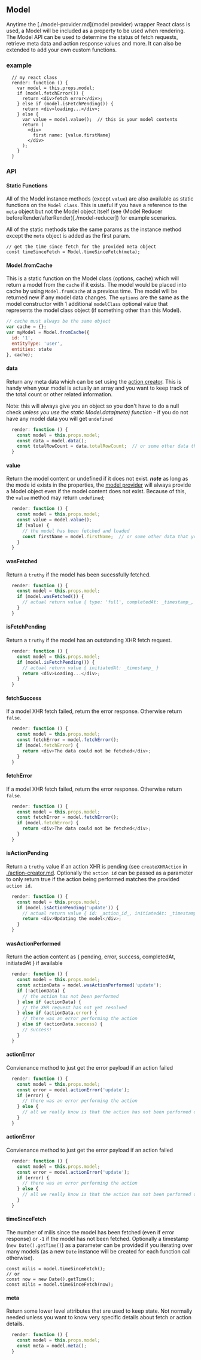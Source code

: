 Model
---------------
Anytime the [./model-provider.md](model provider) wrapper React class is used, a Model will be included as a property to be used when rendering.  The Model API can be used to determine the status of fetch requests, retrieve meta data and action response values and more.  It can also be extended to add your own custom functions.

### example
```
  // my react class
  render: function () {
    var model = this.props.model;
    if (model.fetchError()) {
      return <div>fetch error</div>;
    } else if (model.isFetchPending()) {
      return <div>loading...</div>;
    } else {
      var value = model.value();  // this is your model contents
      return (
        <div>
          first name: {value.firstName}
        </div>
      );
    }
  }
```

### API
#### Static Functions
All of the Model instance methods (except `value`) are also available as static functions on the `Model class`.  This is useful if
you have a reference to the `meta` object but not the Model object itself (see (Model Reducer beforeRender/afterRender)[./model-reducer]) for example scenarios.

All of the static methods take the same params as the instance method except the `meta` object is added as the first param.
```
// get the time since fetch for the provided meta object
const timeSinceFetch = Model.timeSinceFetch(meta);
```

#### Model.fromCache
This is a static function on the Model class (options, cache) which will return a model from the `cache` if it exists.  The model
would be placed into cache by using `Model.fromCache` at a previous time.  The model will be returned new if any model data changes.
The `options` are the same as the model constructor with 1 additional `modelClass` optional value that represents the model class object (if something other than this Model).
```javascript
// cache must always be the same object
var cache = {};
var myModel = Model.fromCache({
  id: '1',
  entityType: 'user',
  entities: state
}, cache);
```

#### data
Return any meta data which can be set using the [action creator](./action-creator.md).  This is handy when your model is actually an array and you want to keep track of the total count or other related information.

Note: this will always give you an object so you don't have to do a null check *unless you use the static Model.data(meta) function* - if you do not have any model data you will get `undefined`
```javascript
  render: function () {
    const model = this.props.model;
    const data = model.data();
    const totalRowCount = data.totalRowCount;  // or some other data that would have been set with your action creator
  }
```

#### value
Return the model content or undefined if it does not exist.  ***note*** as long as the mode id exists in the properties, the [model provider](./model-provider.md) will always provide a Model object even if the model content does not exist.  Because of this, the `value` method may return `undefined`;
```javascript
  render: function () {
    const model = this.props.model;
    const value = model.value();
    if (value) {
      // the model has been fetched and loaded
      const firstName = model.firstName;  // or some other data that your model would contain
    }
  }
```

#### wasFetched
Return a `truthy` if the model has been sucessfully fetched.
```javascript
  render: function () {
    const model = this.props.model;
    if (model.wasFetched()) {
      // actual return value { type: 'full', completedAt: _timestamp_, entityType: _entity_type_, id: _model_id_ }
    }
  }
```

#### isFetchPending
Return a `truthy` if the model has an outstanding XHR fetch request.
```javascript
  render: function () {
    const model = this.props.model;
    if (model.isFetchPending()) {
      // actual return value { initiatedAt: _timestamp_ }
      return <div>Loading...</div>;
    }
  }
```

#### fetchSuccess
If a model XHR fetch failed, return the error response.  Otherwise return `false`.
```javascript
  render: function () {
    const model = this.props.model;
    const fetchError = model.fetchError();
    if (model.fetchError) {
      return <div>The data could not be fetched</div>;
    }
  }
```

#### fetchError
If a model XHR fetch failed, return the error response.  Otherwise return `false`.
```javascript
  render: function () {
    const model = this.props.model;
    const fetchError = model.fetchError();
    if (model.fetchError) {
      return <div>The data could not be fetched</div>;
    }
  }
```

#### isActionPending
Return a `truthy` value if an action XHR is pending (see `createXHRAction` in [./action-creator.md](./action-creator.md).  Optionally the `action id` can be passed as a parameter to only return true if the action being performed matches the provided `action id`.
```javascript
  render: function () {
    const model = this.props.model;
    if (model.isActionPending('update')) {
      // actual return value { id: _action_id_, initiatedAt: _timestamp_ }
      return <div>Updating the model</div>;
    }
  }
```

#### wasActionPerformed
Return the action content as { pending, error, success, completedAt, initiatedAt } if available 
```javascript
  render: function () {
    const model = this.props.model;
    const actionData = model.wasActionPerformed('update');
    if (!actionData) {
      // the action has not been performed
    } else if (actionData) {
      // the XHR request has not yet resolved
    } else if (actionData.error) {
      // there was an error performing the action
    } else if (actionData.success) {
      // success!
    }
  }
```

#### actionError
Convienance method to just get the error payload if an action failed
```javascript
  render: function () {
    const model = this.props.model;
    const error = model.actionError('update');
    if (error) {
      // there was an error performing the action
    } else {
      // all we really know is that the action has not been performed or it is not in an error state
    }
  }
```

#### actionError
Convienance method to just get the error payload if an action failed
```javascript
  render: function () {
    const model = this.props.model;
    const error = model.actionError('update');
    if (error) {
      // there was an error performing the action
    } else {
      // all we really know is that the action has not been performed or it is not in an error state
    }
  }
```

#### timeSinceFetch
The number of milis since the model has been fetched (even if error response) or `-1` if the model has not been fetched.  Optionally
a timestamp (`new Date().getTime()`) as a parameter can be provided if you iterating over many models (as a new `Date` instance will be created for each function call otherwise).
```
const milis = model.timeSinceFetch();
// or
const now = new Date().getTime();
const milis = model.timeSinceFetch(now);
```

#### meta
Return some lower level attributes that are used to keep state.  Not normally needed unless you want to know very specific
details about fetch or action details.
```javascript
  render: function () {
    const model = this.props.model;
    const meta = model.meta();
  }
```
